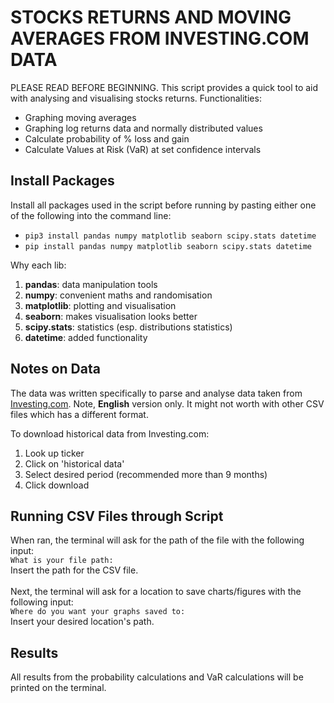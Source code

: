 # STOCKS RETURNS AND MOVING AVERAGES FROM INVESTING.COM DATA 
PLEASE READ BEFORE BEGINNING. 
This script provides a quick tool to aid with analysing and visualising stocks returns. Functionalities: 
- Graphing moving averages 
- Graphing log returns data and normally distributed values 
- Calculate probability of % loss and gain 
- Calculate Values at Risk (VaR) at set confidence intervals 

## Install Packages 
Install all packages used in the script before running by pasting either one of the following into the command line: 
- ```pip3 install pandas numpy matplotlib seaborn scipy.stats datetime``` 
- ```pip install pandas numpy matplotlib seaborn scipy.stats datetime``` 

Why each lib: 
1. **pandas**: data manipulation tools 
2. **numpy**: convenient maths and randomisation 
3. **matplotlib**: plotting and visualisation 
4. **seaborn**: makes visualisation looks better 
5. **scipy.stats**: statistics (esp. distributions statistics) 
6. **datetime**: added functionality 

## Notes on Data 
The data was written specifically to parse and analyse data taken from [Investing.com](https://www.investing.com/). Note, **English** version only. It might not worth with other CSV files which has a different format. 

To download historical data from Investing.com: 
1. Look up ticker 
2. Click on 'historical data' 
3. Select desired period (recommended more than 9 months) 
4. Click download 

## Running CSV Files through Script 
When ran, the terminal will ask for the path of the file with the following input:<br> 
```What is your file path:``` <br> 
Insert the path for the CSV file. 
<br> 
<br> 
Next, the terminal will ask for a location to save charts/figures with the following input:<br> 
```Where do you want your graphs saved to:``` <br> 
Insert your desired location's path. 

## Results 
All results from the probability calculations and VaR calculations will be printed on the terminal. 
